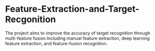 # Feature-Extraction-and-Target-Recgonition
The project aims to improve the accuracy of target recognition through multi-feature fusion.Including manual feature extraction, deep learning feature extraction, and feature-fusion recognition.
